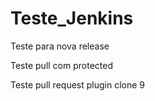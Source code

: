 # Teste_Jenkins

Teste para nova release

Teste pull com protected

Teste pull request plugin clone 9
